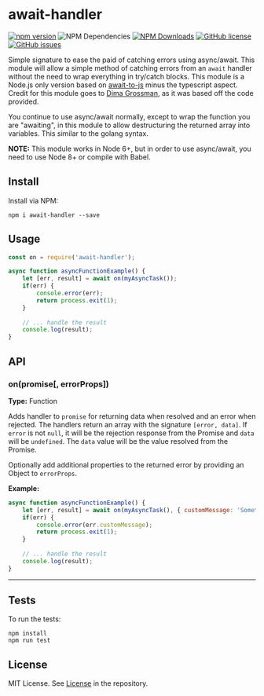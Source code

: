 # await-handler
[![npm version](https://img.shields.io/npm/v/await-handler.svg)](https://www.npmjs.com/package/await-handler) ![NPM Dependencies](https://david-dm.org/KyleRoss/await-handler.svg) [![NPM Downloads](https://img.shields.io/npm/dm/await-handler.svg)](https://www.npmjs.com/package/await-handler) [![GitHub license](https://img.shields.io/badge/license-MIT-blue.svg)](https://raw.githubusercontent.com/KyleRoss/await-handler/master/LICENSE) [![GitHub issues](https://img.shields.io/github/issues/KyleRoss/await-handler.svg)](https://github.com/KyleRoss/await-handler/issues)

Simple signature to ease the paid of catching errors using async/await. This module will allow a simple method of catching errors from an `await` handler without the need to wrap everything in try/catch blocks. This module is a Node.js only version based on [await-to-js](https://github.com/scopsy/await-to-js) minus the typescript aspect. Credit for this module goes to [Dima Grossman](http://blog.grossman.io/how-to-write-async-await-without-try-catch-blocks-in-javascript/), as it was based off the code provided.

You continue to use async/await normally, except to wrap the function you are "awaiting", in this module to allow destructuring the returned array into variables. This similar to the golang syntax.

**NOTE:** This module works in Node 6+, but in order to use async/await, you need to use Node 8+ or compile with Babel.

## Install
Install via NPM:
```
npm i await-handler --save
```

## Usage
```js
const on = require('await-handler');

async function asyncFunctionExample() {
    let [err, result] = await on(myAsyncTask());
    if(err) {
        console.error(err);
        return process.exit(1);
    }
    
    // ... handle the result
    console.log(result);
}
```

## API

### on(promise[, errorProps])
**Type:** Function

Adds handler to `promise` for returning data when resolved and an error when rejected. The handlers return an array with the signature `[error, data]`. If `error` is not `null`, it will be the rejection response from the Promise and `data` will be `undefined`. The `data` value will be the value resolved from the Promise.

Optionally add additional properties to the returned error by providing an Object to `errorProps`.

**Example:**
```js
async function asyncFunctionExample() {
    let [err, result] = await on(myAsyncTask(), { customMessage: 'Something failed!' });
    if(err) {
        console.error(err.customMessage);
        return process.exit(1);
    }
    
    // ... handle the result
    console.log(result);
}
```

---

## Tests
To run the tests:

```
npm install
npm run test
```

## License
MIT License. See [License](https://github.com/KyleRoss/await-handler/blob/master/LICENSE) in the repository.
